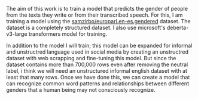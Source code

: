 The aim of this work is to train a model that predicts the gender of people from the texts they write or from their transcribed speech. For this, I am training a model using the [samzirbo/europarl.en-es.gendered](https://huggingface.co/datasets/samzirbo/europarl.en-es.gendered) dataset. The dataset is a completely structured dataset. I also use microsoft's deberta-v3-large transformers model for training.

In addition to the model I will train; this model can be expanded for informal and unstructred language used in social media by creating an unstructred dataset with web scrapping and fine-tuning this model. But since the dataset contains more than 700,000 rows even after removing the neutral label, i think we will need an unstructured informal english dataset with at least that many rows. Once we have done this, we can create a model that can recognize common word patterns and relationships between different genders that a human being may not consciously recognize.
